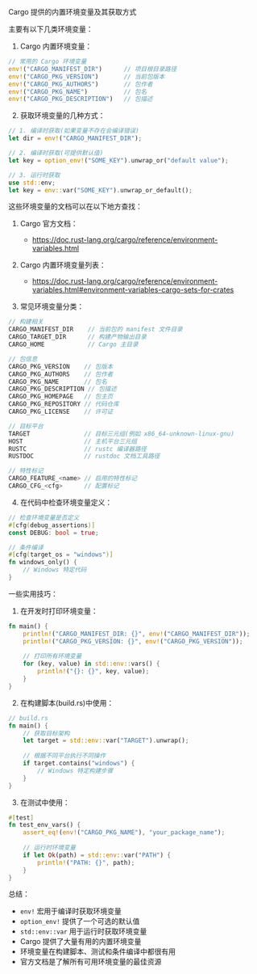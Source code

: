 Cargo 提供的内置环境变量及其获取方式

主要有以下几类环境变量：

1. Cargo 内置环境变量：
```rust
// 常用的 Cargo 环境变量
env!("CARGO_MANIFEST_DIR")      // 项目根目录路径
env!("CARGO_PKG_VERSION")       // 当前包版本
env!("CARGO_PKG_AUTHORS")       // 包作者
env!("CARGO_PKG_NAME")          // 包名
env!("CARGO_PKG_DESCRIPTION")   // 包描述
```

2. 获取环境变量的几种方式：
```rust
// 1. 编译时获取(如果变量不存在会编译错误)
let dir = env!("CARGO_MANIFEST_DIR");

// 2. 编译时获取(可提供默认值)
let key = option_env!("SOME_KEY").unwrap_or("default value");

// 3. 运行时获取
use std::env;
let key = env::var("SOME_KEY").unwrap_or_default();
```

这些环境变量的文档可以在以下地方查找：

1. Cargo 官方文档：
    - https://doc.rust-lang.org/cargo/reference/environment-variables.html

2. Cargo 内置环境变量列表：
    - https://doc.rust-lang.org/cargo/reference/environment-variables.html#environment-variables-cargo-sets-for-crates

3. 常见环境变量分类：

```rust
// 构建相关
CARGO_MANIFEST_DIR    // 当前包的 manifest 文件目录
CARGO_TARGET_DIR      // 构建产物输出目录
CARGO_HOME            // Cargo 主目录

// 包信息
CARGO_PKG_VERSION    // 包版本
CARGO_PKG_AUTHORS    // 包作者
CARGO_PKG_NAME       // 包名
CARGO_PKG_DESCRIPTION // 包描述
CARGO_PKG_HOMEPAGE   // 包主页
CARGO_PKG_REPOSITORY // 代码仓库
CARGO_PKG_LICENSE    // 许可证

// 目标平台
TARGET               // 目标三元组(例如 x86_64-unknown-linux-gnu)
HOST                 // 主机平台三元组
RUSTC                // rustc 编译器路径
RUSTDOC              // rustdoc 文档工具路径

// 特性标记
CARGO_FEATURE_<name> // 启用的特性标记
CARGO_CFG_<cfg>      // 配置标记
```

4. 在代码中检查环境变量定义：
```rust
// 检查环境变量是否定义
#[cfg(debug_assertions)]
const DEBUG: bool = true;

// 条件编译
#[cfg(target_os = "windows")]
fn windows_only() {
    // Windows 特定代码
}
```

一些实用技巧：

1. 在开发时打印环境变量：
```rust
fn main() {
    println!("CARGO_MANIFEST_DIR: {}", env!("CARGO_MANIFEST_DIR"));
    println!("CARGO_PKG_VERSION: {}", env!("CARGO_PKG_VERSION"));
    
    // 打印所有环境变量
    for (key, value) in std::env::vars() {
        println!("{}: {}", key, value);
    }
}
```

2. 在构建脚本(build.rs)中使用：
```rust
// build.rs
fn main() {
    // 获取目标架构
    let target = std::env::var("TARGET").unwrap();
    
    // 根据不同平台执行不同操作
    if target.contains("windows") {
        // Windows 特定构建步骤
    }
}
```

3. 在测试中使用：
```rust
#[test]
fn test_env_vars() {
    assert_eq!(env!("CARGO_PKG_NAME"), "your_package_name");
    
    // 运行时环境变量
    if let Ok(path) = std::env::var("PATH") {
        println!("PATH: {}", path);
    }
}
```

总结：
- `env!` 宏用于编译时获取环境变量
- `option_env!` 提供了一个可选的默认值
- `std::env::var` 用于运行时获取环境变量
- Cargo 提供了大量有用的内置环境变量
- 环境变量在构建脚本、测试和条件编译中都很有用
- 官方文档是了解所有可用环境变量的最佳资源